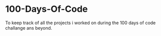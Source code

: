 # 100-Days-Of-Code

To keep track of all the projects i worked on during the 100 days of code challange ans beyond.
